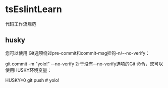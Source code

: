 # tsEslintLearn
代码工作流规范


## husky
您可以使用 Git选项绕过pre-commit和commit-msg挂钩-n/--no-verify：

git commit -m "yolo!" --no-verify
对于没有--no-verify选项的Git 命令，您可以使用HUSKY环境变量：

HUSKY=0 git push # yolo!